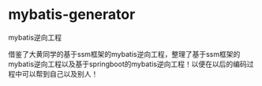 # mybatis-generator
mybatis逆向工程

借鉴了大黄同学的基于ssm框架的mybatis逆向工程，整理了基于ssm框架的mybatis逆向工程以及基于springboot的mybatis逆向工程！以便在以后的编码过程中可以帮到自己以及别人！
